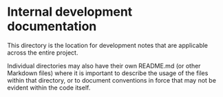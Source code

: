 <!-- lib/doc/README.md -->

# Internal development documentation

This directory is the location for development notes that are applicable across
the entire project.

Individual directories may also have their own README.md (or other Markdown
files) where it is important to describe the usage of the files within that
directory, or to document conventions in force that may not be evident within
the code itself.
